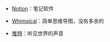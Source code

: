- [Notion](https://www.notion.so/)：笔记软件

- [Whimsical](https://whimsical.com/)：简单思维导图，没有多余的

- [推特](https://tweetdeck.twitter.com/)：听见世界的声音




















<!-- - [GitHub](https://github.com/dingeral)

- [Quora](https://www.quora.com/)

- [Amazon](https://www.amazon.cn/)

- [Greasy Fork](https://greasyfork.org/zh-CN)

- [lesswrong](https://www.lesswrong.com/)

- [XKCD](https://xkcd.in/)：XKCD中文站，一个关于浪漫、隐喻、数字、以及语言的线上漫画。 -->